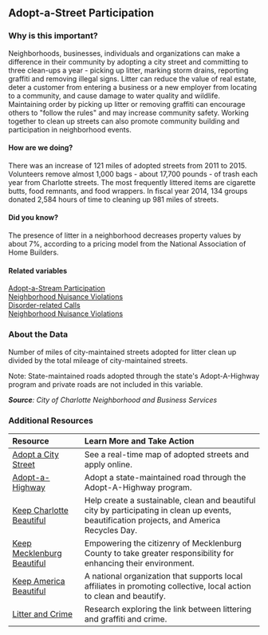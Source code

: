 ## Adopt-a-Street Participation


### Why is this important?
Neighborhoods, businesses, individuals and organizations can make a difference in their community by adopting a city street and committing to three clean-ups a year - picking up litter, marking storm drains, reporting graffiti and removing illegal signs. Litter can reduce the value of real estate, deter a customer from entering a business or a new employer from locating to a community, and cause damage to water quality and wildlife. Maintaining order by picking up litter or removing graffiti can encourage others to "follow the rules" and may increase community safety. Working together to clean up streets can also promote community building and participation in neighborhood events.

#### How are we doing?
There was an increase of 121 miles of adopted streets from 2011 to 2015. Volunteers remove almost 1,000 bags - about 17,700 pounds - of trash each year from Charlotte streets. The most frequently littered items are cigarette butts, food remnants, and food wrappers. In fiscal year 2014, 134 groups donated 2,584 hours of time to cleaning up 981 miles of streets.

#### Did you know?
The presence of litter in a neighborhood decreases property values by about 7%, according to a pricing model from the National Association of Home Builders.

#### Related variables
<a href="javascript:void(0)" onclick="model.metricId = 'm43'">Adopt-a-Stream Participation</a>  
<a href="javascript:void(0)" onclick="model.metricId = 'm32'">Neighborhood Nuisance Violations</a>  
<a href="javascript:void(0)" onclick="model.metricId = 'm60'">Disorder-related Calls</a>  
<a href="javascript:void(0)" onclick="model.metricId = 'm32'">Neighborhood Nuisance Violations</a>  

### About the Data
Number of miles of city-maintained streets adopted for litter clean up divided by the total mileage of city-maintained streets. 

Note: State-maintained roads adopted through the state's Adopt-A-Highway program and private roads are not included in this variable. 
 
_**Source**: City of Charlotte Neighborhood and Business Services_

### Additional Resources
|Resource | Learn More and Take Action | 
|:--- | :--- |
|[Adopt a City Street](http://charmeck.org/city/charlotte/nbs/kcb/Pages/AdoptaCityStreetProgram.aspx)| See a real-time map of adopted streets and apply online.
|[Adopt-a-Highway](http://www.ncdot.gov/programs/aah/)| Adopt a state-maintained road through the Adopt-A-Highway program.
|[Keep Charlotte Beautiful](charlottenc.gov/kcb)| Help create a sustainable, clean and beautiful city by participating in clean up events, beautification projects, and America Recycles Day.
|[Keep Mecklenburg Beautiful](http://charmeck.org/mecklenburg/county/LUESA/SolidWaste/Litter/Pages/KeepMecklenburgBeautiful.aspx)|Empowering the citizenry of Mecklenburg County to take greater responsibility for enhancing their environment.
|[Keep America Beautiful](http://www.kab.org/)|A national organization that supports local affiliates in promoting collective, local action to clean and beautify.
|[Litter and Crime](http://www.economist.com/node/12630201)| Research exploring the link between littering and graffiti and crime.